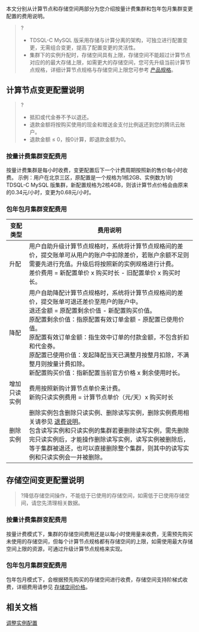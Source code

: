 本文分别从计算节点和存储空间两部分为您介绍按量计费集群和包年包月集群变更配置的费用说明。
>?
>- TDSQL-C MySQL 版采用存储与计算分离的架构，可独立进行配置变更，无需组合变更，提高了配置变更的灵活性。
>- 集群下的实例升配时，存储空间具有上限，存储空间不能超过计算节点对应的的最大存储上限，如需更大的存储空间，您可先升级当前计算节点规格，详细计算节点规格与存储空间上限您可参考 [产品规格](https://cloud.tencent.com/document/product/1003/71887)。

## 计算节点变更配置说明
>?
>- 抵扣或代金券不予以退还。
>- 退款金额将按购买使用的现金和赠送金支付比例返还到您的腾讯云账户。
>- 退款金额 ≤ 0，按0计算，即退款金额为0。

### 按量计费集群变配费用
按量计费集群是每小时收费，变更配置后下一个计费周期按照新的售价每小时收费。
示例：用户在北京三区，原配置是一个规格为1核2GB、实例数为1的 TDSQL-C MySQL 版集群，新配置规格为2核4GB，则该计算节点价格会由原来的0.34元/小时，变更为0.68元/小时。

### 包年包月集群变配费用

| 变配类型 | 费用说明 | 
|---------|---------|
| 升配 | 用户自助升级计算节点规格时，系统将计算节点规格间的差价，提交账单可从用户的账户中扣除差价，若账户余额不足则需要先进行充值。升级后将按照新的实例规格进行计费。<br>差价费用 = 新配置单价 x 购买时长 - 旧配置单价 x 购买时长。 | 
| 降配 | 用户自助降配计算节点规格时，系统将计算节点规格间的差价，提交账单可退还差价至用户的账户中。<br>退还金额 = 原配置剩余价值 - 新配置购买价值。<br>原配置剩余价值：指原配置有效订单金额 - 原配置已使用价值。<br>原配置有效订单金额：指生效中订单的付款金额，不包含折扣和代金券。<br>原配置已使用价值：发起降配当天已满整月按整月扣除，不满整月则按量计费扣除。<br>新配置购买价值：指新配置当前官方价格 x  剩余使用时长。| 
| 增加只读实例 | 费用按照新购计算节点单价来计费。<br>新购只读实例费用 = 计算节点单价（元/天）x 购买时长 | 
| 删除实例 | 删除实例包含删除只读实例、删除读写实例，删除实例费用相关请参见 [退费说明](https://cloud.tencent.com/document/product/1003/40486)。<br><dx-alert infotype="explain" title="说明">包含读写实例和只读实例的集群若要删除读写实例，需先删除完只读实例后，才能操作删除读写实例，读写实例被删除后，等于集群被退还，也可以直接删除整个集群，则其中的读写实例和只读实例会一并被删除。</dx-alert> | 

## 存储空间变更配置说明
>?降低存储空间操作，不能低于已使用的存储空间，如需低于已使用存储空间，请您先清理相关数据。

### 按量计费集群变配费用
按量计费模式下，集群的存储空间费用还是以每小时使用量来收费，无需预先购买未使用的存储空间，但每个计算节点规格都有存储空间的上限，如需使用最大存储空间上限的资源，可通过升级计算节点规格来实现。

### 包年包月集群变配费用
包年包月模式下，会根据预先购买的存储空间进行收费，存储空间支持阶梯式收费，详细费用请参见 [存储空间价格](https://cloud.tencent.com/document/product/1003/73002#cckjjg)。

## 相关文档
[调整实例配置](https://cloud.tencent.com/document/product/1003/62707)
